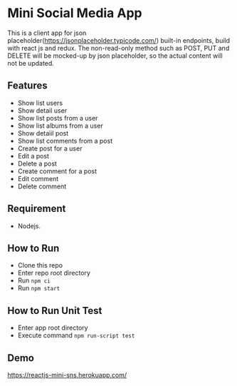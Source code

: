 # Mini Social Media App
This is a client app for json placeholder(https://jsonplaceholder.typicode.com/) built-in endpoints, build with react js and redux.
The non-read-only method such as POST, PUT and DELETE will be mocked-up by json placeholder, so the actual content will not be updated.
## Features
- Show list users
- Show detail user
- Show list posts from a user
- Show list albums from a user
- Show detaiil post
- Show list comments from a post
- Create post for a user
- Edit a post
- Delete a post
- Create comment for a post
- Edit comment
- Delete comment

## Requirement
- Nodejs.

## How to Run
- Clone this repo
- Enter repo root directory
- Run `npm ci`
- Run `npm start`

## How to Run Unit Test
- Enter app root directory
- Execute command `npm run-script test`

## Demo
https://reactjs-mini-sns.herokuapp.com/

